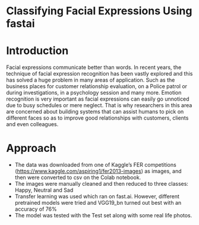 # Classifying Facial Expressions Using fastai
# Introduction
Facial expressions communicate better than words.
In recent years, the technique of facial expression recognition has been vastly explored and this has solved a huge problem in many areas of application. Such as the business places for customer relationship evaluation, on a Police patrol or during investigations, in a psychology session and many more. 
Emotion recognition is very important as facial expressions can easily go unnoticed due to busy schedules or mere neglect. That is why researchers in this area are concerned about building systems that can assist humans to pick on different faces so as to improve good relationships with customers, clients and even colleagues. 

# Approach
- The data was downloaded from one of Kaggle’s FER competitions (https://www.kaggle.com/aspiring1/fer2013-images) as images, and then were converted to csv on the Colab notebook.
- The images were manually cleaned and then reduced to three classes: Happy, Neutral and Sad 
- Transfer learning was used which ran on fast.ai. However, different pretrained models were tried and VGG19_bn turned out best with an accuracy of 76% 
- The model was tested with the Test set along with some real life photos.

